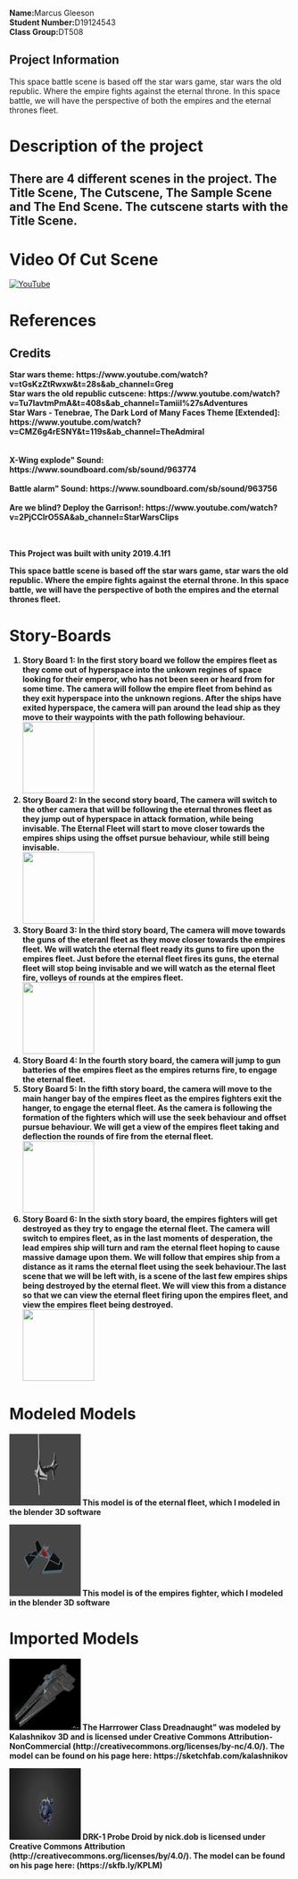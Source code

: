 <html>
<body>
<p><b>Name:</b>Marcus Gleeson<br>
<b>Student Number:</b>D19124543<br>
<b>Class Group:</b>DT508
</P>
<h2> Project Information</h2>
<p>

This space battle scene is based off the star wars game, star wars the old republic. Where the empire fights against the eternal throne.
In this space battle, we will have the perspective of both the empires and the eternal thrones fleet.
</p>

<h1>Description of the project</h1>
<h2> There are 4 different scenes in the project.  The Title Scene,  The Cutscene, The Sample Scene and The End Scene. The cutscene starts with the Title Scene.</h2>

<h1>Video Of Cut Scene</h1>

[![YouTube](http://img.youtube.com/vi/dRkpaaMF-CI/0.jpg)](https://www.youtube.com/watch?v=dRkpaaMF-CI) 


<h1>References</h1>
<p>
<h2>Credits</h2>
<b>Star wars theme: https://www.youtube.com/watch?v=tGsKzZtRwxw&t=28s&ab_channel=Greg <br>
<b>Star wars the old republic cutscene: https://www.youtube.com/watch?v=Tu7lavtmPmA&t=408s&ab_channel=Tamiil%27sAdventures <br>
<b>Star Wars - Tenebrae, The Dark Lord of Many Faces Theme [Extended]: https://www.youtube.com/watch?v=CMZ6g4rESNY&t=119s&ab_channel=TheAdmiral <br>
<br TIE fighter explode" Sound: https://www.soundboard.com/sb/sound/963764</br>
<br>X-Wing explode" Sound: https://www.soundboard.com/sb/sound/963774</br>
<br>Battle alarm" Sound: https://www.soundboard.com/sb/sound/963756</br>
<br>Are we blind? Deploy the Garrison!: https://www.youtube.com/watch?v=2PjCClrO5SA&ab_channel=StarWarsClips</br>
<br></br>
</p>
<p>
This Project was built with unity 2019.4.1f1
</p>
<p>
This space battle scene is based off the star wars game, star wars the old republic. Where the empire fights against the eternal throne.
In this space battle, we will have the perspective of both the empires and the eternal thrones fleet.
</p>

<h1>Story-Boards</h1>
<p>
<ol>
  <li><b>Story Board 1:</b> In the first story board we follow the empires fleet as they come out of hyperspace into the unkown regines of space looking for their emperor, who has not been seen or heard from for some time. 
			    The camera will follow the empire fleet from behind as they exit hyperspace into the unknown regions.
			    After the ships have exited hyperspace, the camera will pan around the lead ship as they move to their waypoints with the path following behaviour.</li>
	<img src="/StoryBoard/1.png" style="width:128px;height:128px;">

 <li><b>Story Board 2:</b> In the second story board, The camera will switch to the other camera that will be following the eternal thrones fleet as they jump out of hyperspace in attack formation, while being invisable. 
			   The Eternal Fleet will start to move closer towards the empires ships using the offset pursue behaviour, while still being invisable. </li>
	<img src="/StoryBoard/2.png" style="width:128px;height:128px;">

 <li><b>Story Board 3:</b> In the third story board, The camera will move towards the guns of the eteranl fleet as they move closer towards the empires fleet. We will watch the eternal fleet ready its guns to fire upon the empires fleet.
			   Just before the eternal fleet fires its guns, the eternal fleet will stop being invisable and we will watch as the eternal fleet fire, volleys of rounds at the empires fleet.</li>
	<img src="/StoryBoard/3.png" style="width:128px;height:128px;">

<li><b>Story Board 4:</b> In the fourth story board, the camera will jump to gun batteries of the empires fleet as the empires returns fire, to engage the eternal fleet. 
			    </li>

 <li><b>Story Board 5:</b> In the fifth story board, the camera will move to the main hanger bay of the empires fleet as the empires fighters exit the hanger, to engage the eternal fleet. 
			   As the camera is following the formation of the fighters which will use the seek behaviour and offset pursue behaviour. We will get a view of the empires fleet taking and deflection the rounds of fire from the eternal fleet.
			    </li>
	<img src="/StoryBoard/4.png" style="width:128px;height:128px;">

 <li><b>Story Board 6:</b> In the sixth story board, the empires fighters will get destroyed as they try to engage the eternal fleet. The camera will switch to empires fleet, as in the last moments of desperation, the lead empires ship will turn and ram the eternal fleet hoping to cause massive damage upon them. 
			   We will follow that empires ship from a distance as it rams the eternal fleet using the seek behaviour.The last scene that we will be left with, is a scene of the last few empires ships being destroyed by the eternal fleet. 
			   We will view this from a distance so that we can view the eternal fleet firing upon the empires fleet, and view the empires fleet being destroyed.</li>
	<img src="/StoryBoard/5.png" style="width:128px;height:128px;">

  
</ol>
</P>


<h1>Modeled Models</h1>
<p>
<img src="/StoryBoard/7.png" style="width:128px;height:128px;"> 
This model is of the eternal fleet, which I modeled in the blender 3D software
</p>

<p>
<img src="/StoryBoard/8.png" style="width:128px;height:128px;"> 
This model is of the empires fighter, which I modeled in the blender 3D software
</p>


<h1>Imported Models</h1>
<p>
<img src="/StoryBoard/6.PNG" style="width:128px;height:128px;"> 
The Harrrower Class Dreadnaught" was modeled by Kalashnikov 3D and is licensed under Creative Commons Attribution-NonCommercial (http://creativecommons.org/licenses/by-nc/4.0/). 
The model can be found on his page here: https://sketchfab.com/kalashnikov</p>

<p>
<img src="/StoryBoard/9.PNG" style="width:128px;height:128px;"> 
DRK-1 Probe Droid by nick.dob is licensed under Creative Commons Attribution (http://creativecommons.org/licenses/by/4.0/).
The model can be found on his page here: (https://skfb.ly/KPLM) 







</body>
</html>
